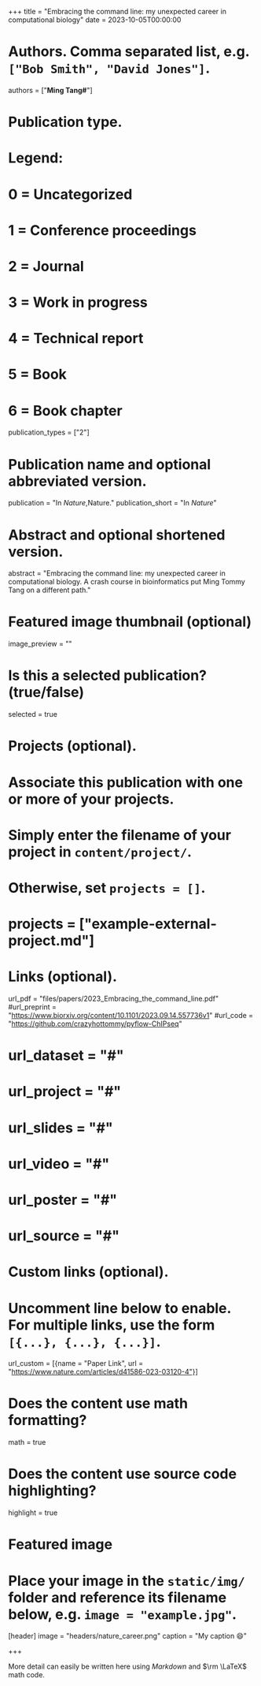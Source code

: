 +++
title = "Embracing the command line: my unexpected career in computational biology"
date = 2023-10-05T00:00:00

# Authors. Comma separated list, e.g. `["Bob Smith", "David Jones"]`.
authors = ["**Ming Tang#**"]

# Publication type.
# Legend:
# 0 = Uncategorized
# 1 = Conference proceedings
# 2 = Journal
# 3 = Work in progress
# 4 = Technical report
# 5 = Book
# 6 = Book chapter
publication_types = ["2"]

# Publication name and optional abbreviated version.
publication = "In *Nature*,Nature."
publication_short = "In *Nature*"
# Abstract and optional shortened version.
abstract = "Embracing the command line: my unexpected career in computational biology. A crash course in bioinformatics put Ming Tommy Tang on a different path."

# Featured image thumbnail (optional)
image_preview = ""

# Is this a selected publication? (true/false)
selected = true

# Projects (optional).
#   Associate this publication with one or more of your projects.
#   Simply enter the filename of your project in `content/project/`.
#   Otherwise, set `projects = []`.
# projects = ["example-external-project.md"]

# Links (optional).
url_pdf = "files/papers/2023_Embracing_the_command_line.pdf"
#url_preprint = "https://www.biorxiv.org/content/10.1101/2023.09.14.557736v1"
#url_code = "https://github.com/crazyhottommy/pyflow-ChIPseq"
# url_dataset = "#"
# url_project = "#"
# url_slides = "#"
# url_video = "#"
# url_poster = "#"
# url_source = "#"

# Custom links (optional).
#   Uncomment line below to enable. For multiple links, use the form `[{...}, {...}, {...}]`.
url_custom = [{name = "Paper Link", url = "https://www.nature.com/articles/d41586-023-03120-4"}]

# Does the content use math formatting?
math = true

# Does the content use source code highlighting?
highlight = true

# Featured image
# Place your image in the `static/img/` folder and reference its filename below, e.g. `image = "example.jpg"`.
[header]
image = "headers/nature_career.png"
caption = "My caption :smile:"

+++

More detail can easily be written here using *Markdown* and $\rm \LaTeX$ math code.
